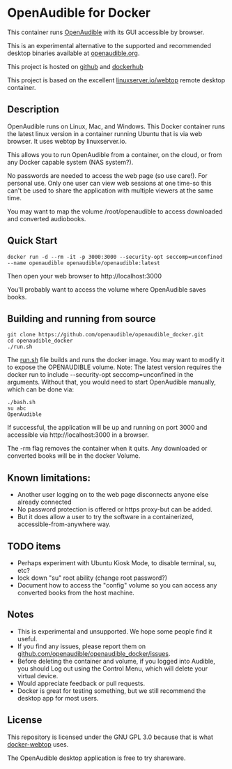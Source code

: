 # OpenAudible for Docker

This container runs [OpenAudible](https://openaudible.org) with its GUI accessible by browser. 

This is an experimental alternative to the supported and recommended desktop binaries available at [openaudible.org](https://openaudible.org). 

This project is hosted on [github](https://github.com/openaudible/openaudible_docker) and [dockerhub](https://hub.docker.com/r/openaudible/openaudible)

This project is based on the excellent [linuxserver.io/webtop](https://docs.linuxserver.io/images/docker-webtop) remote desktop container.

## Description

OpenAudible runs on Linux, Mac, and Windows. This Docker container runs the latest linux version
in a container running Ubuntu that is via web browser. It uses webtop by linuxserver.io. 

This allows you to run OpenAudible from a container, on the cloud, or from any Docker capable system (NAS system?).

No passwords are needed to access the web page (so use care!). For personal use. Only one user can
view web sessions at one time-so this can't be used to share the application with multiple viewers at the same time.


You may want to map the volume /root/openaudible to access downloaded and converted audiobooks.

## Quick Start

```
docker run -d --rm -it -p 3000:3000 --security-opt seccomp=unconfined --name openaudible openaudible/openaudible:latest
```

Then open your web browser to http://localhost:3000

You'll probably want to access the volume where OpenAudible saves books.

## Building and running from source
```
git clone https://github.com/openaudible/openaudible_docker.git 
cd openaudible_docker
./run.sh
```

The [run.sh](run.sh) file builds and runs the docker image. You may want to modify it to expose the OPENAUDIBLE volume. 
Note: The latest version requires the docker run to include --security-opt seccomp=unconfined in the arguments. Without that, you would need to start OpenAudible manually, which can be done via:
```
./bash.sh
su abc
OpenAudible
```

If successful, the application will be up and running on port 3000 and
accessible via http://localhost:3000 in a browser.

The -rm flag removes the container when it quits. Any downloaded or converted books will be in the docker Volume.


## Known limitations:
* Another user logging on to the web page disconnects anyone else already connected
* No password protection is offered or https proxy-but can be added. 
* But it does allow a user to try the software in a containerized, accessible-from-anywhere way.

## TODO items
* Perhaps experiment with Ubuntu Kiosk Mode, to disable terminal, su, etc?
* lock down "su" root ability (change root password?)  
* Document how to access the "config" volume so you can access any converted books from the host machine.

## Notes
* This is experimental and unsupported. We hope some people find it useful. 
* If you find any issues, please report them on [github.com/openaudible/openaudible_docker/issues](https://github.com/openaudible/openaudible_docker/issues).
* Before deleting the container and volume, if you logged into Audible, you should Log out using the Control Menu, which will delete your virtual device.
* Would appreciate feedback or pull requests. 
* Docker is great for testing something, but we still recommend the desktop app for most users.

## License
This repository is licensed under the GNU GPL 3.0 because that is what [docker-webtop](https://github.com/linuxserver/docker-webtop) uses.

The OpenAudible desktop application is free to try shareware.
